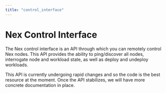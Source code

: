 ```yaml
---
title: "control_interface"
---
```

# Nex Control Interface
The Nex control interface is an API through which you can remotely control Nex nodes. This API provides the ability to ping/discover all nodes, interrogate node and workload state, as well as deploy and undeploy workloads.

This API is currently undergoing rapid changes and so the code is the best resource at the moment. Once the API stabilizes, we will have more concrete documentation in place.